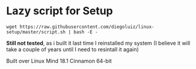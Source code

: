 Lazy script for Setup
=================

```
wget https://raw.githubusercontent.com/diegoluiz/linux-setup/master/script.sh | bash -E -
```


**Still not tested**, as i built it last time I reinstalled my system (I believe it will take a couple of years until I need to resintall it again)

Built over Linux Mind 18.1 Cinnamon 64-bit
